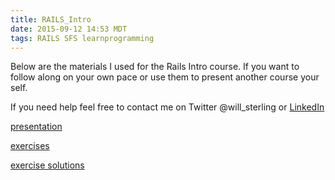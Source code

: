 ```yaml
---
title: RAILS_Intro
date: 2015-09-12 14:53 MDT
tags: RAILS SFS learnprogramming
---
```

Below are the materials I used for the Rails Intro course.  If you want to follow along on your own pace or use them to present another course your self.


If you need help feel free to contact me on Twitter @will_sterling or [LinkedIn](https://www.linkedin.com/pub/will-sterling)


[presentation](/presentations/2015/09/12/rails_intro/)

[exercises](https://github.com/will-sterling/RAILS-Intro/)

[exercise solutions](https://github.com/will-sterling/blog)
